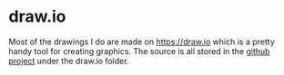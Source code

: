 # draw.io

Most of the drawings I do are made on https://draw.io which is a pretty handy tool for creating graphics. The source is all stored in the [github project](https://github.com/dmueller39/dmueller39.github.io/draw.io) under the draw.io folder.
